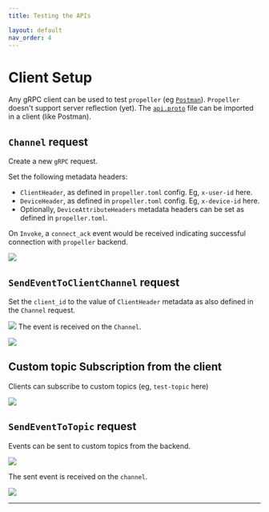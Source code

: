 ```yaml
---
title: Testing the APIs

layout: default
nav_order: 4
---
```

# Client Setup

Any gRPC client can be used to test `propeller` (eg [`Postman`](https://www.postman.com/)). `Propeller` doesn't support server reflection (yet). The [`api.proto`](https://github.com/CRED-CLUB/propeller/blob/main/proto/push/v1/api.proto) file can be imported in a client (like Postman).

## `Channel` request
Create a new `gRPC` request.

Set the following metadata headers:
- `ClientHeader`, as defined in `propeller.toml` config. Eg, `x-user-id` here.
- `DeviceHeader`, as defined in `propeller.toml` config. Eg, `x-device-id` here.
- Optionally, `DeviceAttributeHeaders` metadata headers can be set as defined in `propeller.toml`.

On `Invoke`, a `connect_ack` event would be received indicating successful connection with `propeller` backend.

![](https://i.ibb.co/hLm9y8B/Screenshot-2024-11-25-at-8-38-03-AM.png)

## `SendEventToClientChannel` request

Set the `client_id` to the value of `ClientHeader` metadata as also defined in the `Channel` request.

![](https://i.ibb.co/cwZt3dk/Screenshot-2024-11-25-at-8-39-04-AM.png)
The event is received on the `Channel`.

![](https://i.ibb.co/8Ppc6bz/Screenshot-2024-11-25-at-8-40-07-AM.png)
## Custom topic Subscription from the client

Clients can subscribe to custom topics (eg, `test-topic` here)

![](https://i.ibb.co/xLNBgYH/Screenshot-2024-11-25-at-9-12-46-AM.png)

## `SendEventToTopic` request

Events can be sent to custom topics from the backend.

![](https://i.ibb.co/vPVTp38/Screenshot-2024-11-25-at-8-42-14-AM.png)

The sent event is received on the `channel`.

![](https://i.ibb.co/F3j43Kn/Screenshot-2024-11-25-at-8-42-44-AM.png)

----

